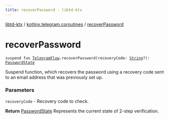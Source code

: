 ```yaml
---
title: recoverPassword - libtd-ktx
---
```


[libtd-ktx](../index.html) / [kotlinx.telegram.coroutines](index.html) / [recoverPassword](./recover-password.html)

# recoverPassword

`suspend fun `[`TelegramFlow`](../kotlinx.telegram.core/-telegram-flow/index.html)`.recoverPassword(recoveryCode: `[`String`](https://kotlinlang.org/api/latest/jvm/stdlib/kotlin/-string/index.html)`?): `[`PasswordState`](https://tdlibx.github.io/td/docs/org/drinkless/td/libcore/telegram/TdApi.PasswordState.html)

Suspend function, which recovers the password using a recovery code sent to an email address that
was previously set up.

### Parameters

`recoveryCode` - Recovery code to check.

**Return**
[PasswordState](https://tdlibx.github.io/td/docs/org/drinkless/td/libcore/telegram/TdApi.PasswordState.html) Represents the current state of 2-step verification.

